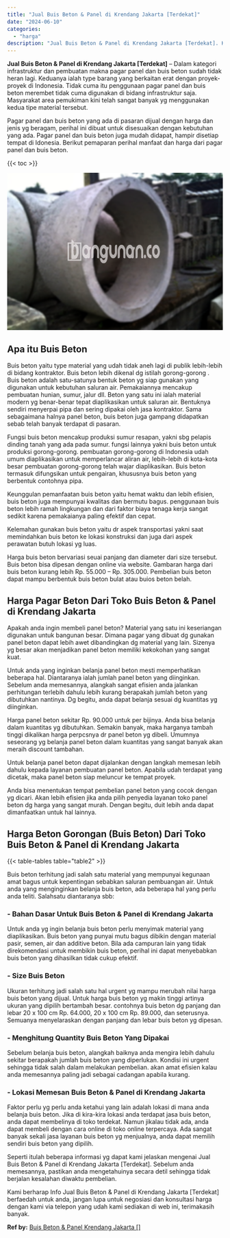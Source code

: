 ```yaml
---
title: "Jual Buis Beton & Panel di Krendang Jakarta [Terdekat]"
date: "2024-06-10"
categories: 
  - "harga"
description: "Jual Buis Beton & Panel di Krendang Jakarta [Terdekat]. Kami berharap Info Jual Buis Beton & Panel di Krendang Jakarta [Terdekat] berfaedah untuk anda, jan..."
---
```


**Jual Buis Beton & Panel di Krendang Jakarta \[Terdekat\]** – Dalam kategori infrastruktur dan pembuatan makna pagar panel dan buis beton sudah tidak heran lagi. Keduanya ialah type barang yang berkaitan erat dengan proyek-proyek di Indonesia. Tidak cuma itu penggunaan pagar panel dan buis beton merembet tidak cuma digunakan di bidang infrastruktur saja. Masyarakat area pemukiman kini telah sangat banyak yg menggunakan kedua tipe material tersebut.

Pagar panel dan buis beton yang ada di pasaran dijual dengan harga dan jenis yg beragam, perihal ini dibuat untuk disesuaikan dengan kebutuhan yang ada. Pagar panel dan buis beton juga mudah didapat, hampir disetiap tempat di Idonesia. Berikut pemaparan perihal manfaat dan harga dari pagar panel dan buis beton.

{{< toc >}}

![Jual Buis Beton & Panel di Krendang Jakarta [Terdekat]](/images/jual-panel-buis-beton-murah-05.png)

## Apa itu Buis Beton

Buis beton yaitu type material yang udah tidak aneh lagi di publik lebih-lebih di bidang kontraktor. Buis beton lebih dikenal dg istilah gorong-gorong . Buis beton adalah satu-satunya bentuk beton yg siap gunakan yang digunakan untuk kebutuhan saluran air. Pemakaiannya mencakup pembuatan hunian, sumur, jalur dll. Beton yang satu ini ialah material modern yg benar-benar tepat diaplikasikan untuk saluran air. Bentuknya sendiri menyerpai pipa dan sering dipakai oleh jasa kontraktor. Sama sebagaimana halnya panel beton, buis beton juga gampang didapatkan sebab telah banyak terdapat di pasaran.

Fungsi buis beton mencakup produksi sumur resapan, yakni sbg pelapis dinding tanah yang ada pada sumur. fungsi lainnya yakni buis beton untuk produksi gorong-gorong. pembuatan gorong-gorong di Indonesia udah umum diaplikasikan untuk memperlancar aliran air, lebih-lebih di kota-kota besar pembuatan gorong-gorong telah wajar diaplikasikan. Buis beton termasuk difungsikan untuk pengairan, khususnya buis beton yang berbentuk contohnya pipa.

Keunggulan pemanfaatan buis beton yaitu hemat waktu dan lebih efisien, buis beton juga mempunyai kwalitas dan bermutu bagus. penggunaan buis beton lebih ramah lingkungan dan dari faktor biaya tenaga kerja sangat sedikit karena pemakaianya paling efektif dan cepat.

Kelemahan gunakan buis beton yaitu dr aspek transportasi yakni saat memindahkan buis beton ke lokasi konstruksi dan juga dari aspek perawatan butuh lokasi yg luas.

Harga buis beton bervariasi seuai panjang dan diameter dari size tersebut. Buis beton bisa dipesan dengan online via website. Gambaran harga dari buis beton kurang lebih Rp. 55.000 – Rp. 305.000. Pembelian buis beton dapat mampu berbentuk buis beton bulat atau buios beton belah.

## Harga Pagar Beton Dari Toko Buis Beton & Panel di Krendang Jakarta

Apakah anda ingin membeli panel beton? Material yang satu ini keseriangan digunakan untuk bangunan besar. Dimana pagar yang dibuat dg gunakan panel beton dapat lebih awet dibandingkan dg material yang lain. Sizenya yg besar akan menjadikan panel beton memiliki kekokohan yang sangat kuat.

Untuk anda yang inginkan belanja panel beton mesti memperhatikan beberapa hal. Diantaranya ialah jumlah panel beton yang diinginkan. Sebelum anda memesannya, alangkah sangat efisien anda jalankan perhitungan terlebih dahulu lebih kurang berapakah jumlah beton yang dibutuhkan nantinya. Dg begitu, anda dapat belanja sesuai dg kuantitas yg diinginkan.

Harga panel beton sekitar Rp. 90.000 untuk per bijinya. Anda bisa belanja dalam kuantitas yg dibutuhkan. Semakin banyak, maka harganya tambah tinggi dikalikan harga perpcsnya dr panel beton yg dibeli. Umumnya seseorang yg belanja panel beton dalam kuantitas yang sangat banyak akan meraih discount tambahan.

Untuk belanja panel beton dapat dijalankan dengan langkah memesan lebih dahulu kepada layanan pembuatan panel beton. Apabila udah terdapat yang dicetak, maka panel beton siap meluncur ke tempat proyek.

Anda bisa menentukan tempat pembelian panel beton yang cocok dengan yg dicari. Akan lebih efisien jika anda pilih penyedia layanan toko panel beton dg harga yang sangat murah. Dengan begitu, duit lebih anda dapat dimanfaatkan untuk hal lainnya.

## Harga Beton Gorongan (Buis Beton) Dari Toko Buis Beton & Panel di Krendang Jakarta

{{< table-tables table="table2" >}}

Buis beton terhitung jadi salah satu material yang mempunyai kegunaan amat bagus untuk kepentingan sebabkan saluran pembuangan air. Untuk anda yang menginginkan belanja buis beton, ada beberapa hal yang perlu anda teliti. Salahsatu diantaranya sbb:

### \- Bahan Dasar Untuk Buis Beton & Panel di Krendang Jakarta

Untuk anda yg ingin belanja buis beton perlu menyimak material yang diaplikasikan. Buis beton yang punyai mutu bagus dibikin dengan material pasir, semen, air dan additive beton. Bila ada campuran lain yang tidak direkomendasi untuk membikin buis beton, perihal ini dapat menyebabkan buis beton yang dihasilkan tidak cukup efektif.

### \- Size Buis Beton

Ukuran terhitung jadi salah satu hal urgent yg mampu merubah nilai harga buis beton yang dijual. Untuk harga buis beton yg makin tinggi artinya ukuran yang dipilih bertambah besar. contohnya buis beton dg panjang dan lebar 20 x 100 cm Rp. 64.000, 20 x 100 cm Rp. 89.000, dan seterusnya. Semuanya menyelaraskan dengan panjang dan lebar buis beton yg dipesan.

### \- Menghitung Quantity Buis Beton Yang Dipakai

Sebelum belanja buis beton, alangkah baiknya anda mengira lebih dahulu sekitar berapakah jumlah buis beton yang diperlukan. Kondisi ini urgent sehingga tidak salah dalam melakukan pembelian. akan amat efisien kalau anda memesannya paling jadi sebagai cadangan apabila kurang.

### \- Lokasi Memesan Buis Beton & Panel di Krendang Jakarta

Faktor perlu yg perlu anda ketahui yang lain adalah lokasi di mana anda belanja buis beton. Jika di kira-kira lokasi anda terdapat jasa buis beton, anda dapat membelinya di toko terdekat. Namun jikalau tidak ada, anda dapat membeli dengan cara online di toko online terpercaya. Ada sangat banyak sekali jasa layanan buis beton yg menjualnya, anda dapat memilih sendiri buis beton yang dipilih.

Seperti itulah beberapa informasi yg dapat kami jelaskan mengenai Jual Buis Beton & Panel di Krendang Jakarta \[Terdekat\]. Sebelum anda memesannya, pastikan anda mengetahuinya secara detil sehingga tidak berjalan kesalahan diwaktu pembelian.

Kami berharap Info Jual Buis Beton & Panel di Krendang Jakarta \[Terdekat\] berfaedah untuk anda, jangan lupa untuk negosiasi dan konsultasi harga dengan kami via telepon yang udah kami sediakan di web ini, terimakasih banyak.

**Ref by:** [Buis Beton & Panel Krendang Jakarta []](https://id.wikipedia.org/wiki/Buis)

